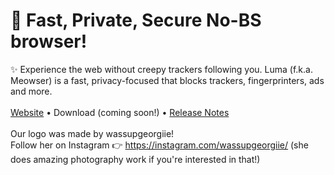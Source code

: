 # 🤫 Fast, Private, Secure No-BS browser!
✨ Experience the web without creepy trackers following you. Luma (f.k.a. Meowser) is a fast, privacy-focused that blocks trackers, fingerprinters, ads and more.
<br />
<br />
<a href="https://katniny.github.io/meowser/">Website</a> • <a>Download (coming soon!)</a> • <a href="https://katniny.github.io/meowser/release-notes">Release Notes</a>
<br />
<br />
Our logo was made by wassupgeorgiie! 
<br />Follow her on Instagram 👉 https://instagram.com/wassupgeorgiie/ (she does amazing photography work if you're interested in that!)
